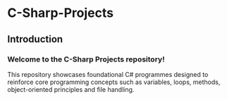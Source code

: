 # C-Sharp-Projects

## Introduction
### Welcome to the C-Sharp Projects repository!
This repository showcases foundational C# programmes designed to reinforce core programming concepts such as variables, loops, methods, object-oriented principles and file handling.
